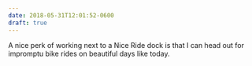 ```yaml
---
date: 2018-05-31T12:01:52-0600
draft: true
---
```




A nice perk of working next to a Nice Ride dock is that I can head out for impromptu bike rides on beautiful days like today.



